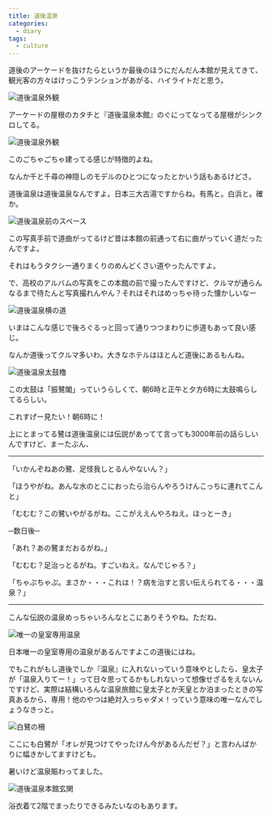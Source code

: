 ```yaml
---
title: 道後温泉
categories:
  - diary
tags:
  - culture
---
```


道後のアーケードを抜けたらというか最後のほうにだんだん本館が見えてきて、観光客の方々はけっこうテンションがあがる、ハイライトだと思う。

![道後温泉外観][1]

アーケードの屋根のカタチと『道後温泉本館』のぐにってなってる屋根がシンクロしてる。

![道後温泉外観][2]

このごちゃごちゃ建ってる感じが特徴的よね。

なんか千と千尋の神隠しのモデルのひとつになったとかいう話もあるけどさ。

道後温泉は道後温泉なんですよ。日本三大古湯ですからね。有馬と。白浜と。確か。

![道後温泉前のスペース][3]

この写真手前で道曲がってるけど昔は本館の前通って右に曲がっていく道だったんですよ。

それはもうタクシー通りまくりのめんどくさい道やったんですよ。

で、高校のアルバムの写真をこの本館の前で撮ったんですけど、クルマが通らんなるまで待たんと写真撮れんやん？それはそれはめっちゃ待った懐かしいなー

![道後温泉横の道][4]

いまはこんな感じで後ろぐるっと回って通りつつまわりに歩道もあって良い感じ。

なんか道後ってクルマ多いわ。大きなホテルはほとんど道後にあるもんね。

![道後温泉太鼓櫓][5]

この太鼓は「振鷺閣」っていうらしくて、朝6時と正午と夕方6時に太鼓鳴らしてるらしい。

これすげー見たい！朝6時に！

上にとまってる鷺は道後温泉には伝説があってて言っても3000年前の話らしいんですけど、まーたぶん、

---

「いかんぞねあの鷺、足怪我しとるんやないん？」

「ほうやがね。あんな水のとこにおったら治らんやろうけんこっちに連れてこんと」

「むむむ？この鷺いやがるがね。ここがええんやろねえ。ほっとーき」

─数日後─

「あれ？あの鷺まだおるがね。」

「むむむ？足治っとるがね。すごいねえ。なんでじゃろ？」

「ちゃぷちゃぷ。まさか・・・これは！？病を治すと言い伝えられてる・・・温泉？」

---

こんな伝説の温泉めっちゃいろんなとこにありそうやね。ただね、

![唯一の皇室専用温泉][6]

日本唯一の皇室専用の温泉があるんですよこの道後にはね。

でもこれがもし道後でしか『温泉』に入れないっていう意味やとしたら、皇太子が「温泉入りてー！」って日々思ってるかもしれないって想像せざるをえないんですけど、実際は結構いろんな温泉旅館に皇太子とか天皇とか泊まったときの写真あるから、専用！他のやつは絶対入っちゃダメ！っていう意味の唯一なんでしょうなきっと。

![白鷺の柵][7]

ここにも白鷺が「オレが見つけてやったけん今があるんだゼ？」と言わんばかりに幅きかしてますけども。

暑いけど温泉賑わってました。

![道後温泉本館玄関][8]

浴衣着て2階でまったりできるみたいなのもあります。

[1]: /img/uploads/2010/07/dogo-onsen-1.jpg
[2]: /img/uploads/2010/07/dogo-onsen-2.jpg
[3]: /img/uploads/2010/07/dogo-onsen-3.jpg
[4]: /img/uploads/2010/07/dogo-onsen-4.jpg
[5]: /img/uploads/2010/07/dogo-onsen-5.jpg
[6]: /img/uploads/2010/07/dogo-onsen-6.jpg
[7]: /img/uploads/2010/07/dogo-onsen-7.jpg
[8]: /img/uploads/2010/07/dogo-onsen-8.jpg
